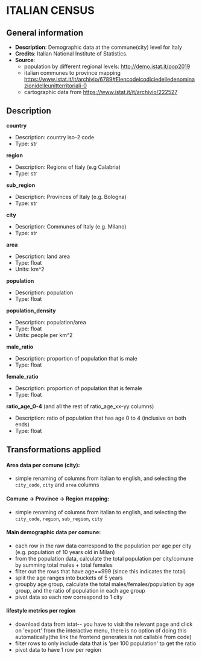 # ITALIAN CENSUS


## General information

- **Description**: Demographic data at the commune(city) level for Italy
- **Credits**: Italian National Institute of Statistics.
- **Source**:
    - population by different regional levels: http://demo.istat.it/pop2019
    - italian communes to province mapping https://www.istat.it/it/archivio/6789#Elencodeicodiciedelledenominazionidelleunitterritoriali-0
    - cartographic data from https://www.istat.it/it/archivio/222527

## Description

**country**
- Description: country iso-2 code
- Type: str

**region**
- Description: Regions of Italy (e.g Calabria)
- Type: str

**sub_region**
- Description: Provinces of Italy (e.g. Bologna)
- Type: str

**city**
- Description: Communes of Italy (e.g. Milano)
- Type: str

**area**
- Description: land area
- Type: float
- Units: km^2

**population**
- Description: population
- Type: float

**population_density**
- Description: population/area
- Type: float
- Units: people per km^2

**male_ratio**
- Description: proportion of population that is male
- Type: float

**female_ratio**
- Description: proportion of population that is female
- Type: float

**ratio_age_0-4** (and all the rest of ratio_age_xx-yy columns)
- Description: ratio of population that has age 0 to 4 (inclusive on both ends)
- Type: float

## Transformations applied

#### Area data per comune (city):
- simple renaming of columns from italian to english, and selecting the `city_code`, `city` and `area` columns

#### Comune -> Province -> Region mapping:
- simple renaming of columns from italian to english, and selecting the `city_code`, `region`, `sub_region`, `city`

#### Main demographic data per comune:
- each row in the raw data correspond to the population per age per city (e.g. population of 10 years old in Milan)
- from the population data, calculate the total population per city/comune by summing total males + total females
- filter out the rows that have age==999 (since this indicates the total)
- split the age ranges into buckets of 5 years
- groupby age group, calculate the total males/females/population by age group, and the ratio of population in each age group
- pivot data so each row correspond to 1 city

#### lifestyle metrics per region
- download data from istat-- you have to visit the relevant page and click on 'export' from the interactive menu, there is no option of doing this automatically(the link the frontend generates is not callable from code)
- filter rows to only include data that is 'per 100 population' tp get the ratio
- pivot data to have 1 row per region
